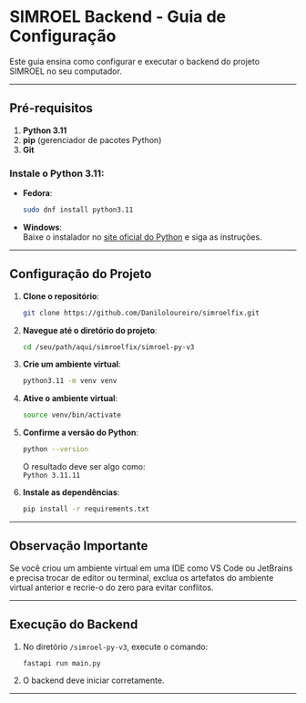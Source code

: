 # SIMROEL Backend - Guia de Configuração

Este guia ensina como configurar e executar o backend do projeto SIMROEL no seu computador.

---

## Pré-requisitos

1. **Python 3.11**
2. **pip** (gerenciador de pacotes Python)
3. **Git**

### Instale o Python 3.11:

- **Fedora**:  
  ```bash
  sudo dnf install python3.11
  ```

- **Windows**:  
  Baixe o instalador no [site oficial do Python](https://www.python.org/downloads/) e siga as instruções.

---

## Configuração do Projeto

1. **Clone o repositório**:  
   ```bash
   git clone https://github.com/Daniloloureiro/simroelfix.git
   ```

2. **Navegue até o diretório do projeto**:  
   ```bash
   cd /seu/path/aqui/simroelfix/simroel-py-v3
   ```

3. **Crie um ambiente virtual**:  
   ```bash
   python3.11 -m venv venv
   ```

4. **Ative o ambiente virtual**:  
   ```bash
   source venv/bin/activate
   ```

5. **Confirme a versão do Python**:  
   ```bash
   python --version
   ```
   O resultado deve ser algo como:  
   `Python 3.11.11`

6. **Instale as dependências**:  
   ```bash
   pip install -r requirements.txt
   ```

---

## Observação Importante

Se você criou um ambiente virtual em uma IDE como VS Code ou JetBrains e precisa trocar de editor ou terminal, exclua os artefatos do ambiente virtual anterior e recrie-o do zero para evitar conflitos.

---

## Execução do Backend

1. No diretório `/simroel-py-v3`, execute o comando:  
   ```bash
   fastapi run main.py
   ```

2. O backend deve iniciar corretamente.

---

